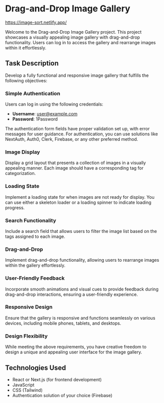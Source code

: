 # Drag-and-Drop Image Gallery
https://image-sort.netlify.app/

Welcome to the Drag-and-Drop Image Gallery project. This project showcases a visually appealing image gallery with drag-and-drop functionality. Users can log in to access the gallery and rearrange images within it effortlessly.

## Task Description

Develop a fully functional and responsive image gallery that fulfills the following objectives:

### Simple Authentication

Users can log in using the following credentials:

-   **Username**: user@example.com
-   **Password**: 1Password

The authentication form fields have proper validation set up, with error messages for user guidance. For authentication, you can use solutions like NextAuth, Auth0, Clerk, Firebase, or any other preferred method.

### Image Display

Display a grid layout that presents a collection of images in a visually appealing manner. Each image should have a corresponding tag for categorization.

### Loading State

Implement a loading state for when images are not ready for display. You can use either a skeleton loader or a loading spinner to indicate loading progress.

### Search Functionality

Include a search field that allows users to filter the image list based on the tags assigned to each image.

### Drag-and-Drop

Implement drag-and-drop functionality, allowing users to rearrange images within the gallery effortlessly.

### User-Friendly Feedback

Incorporate smooth animations and visual cues to provide feedback during drag-and-drop interactions, ensuring a user-friendly experience.

### Responsive Design

Ensure that the gallery is responsive and functions seamlessly on various devices, including mobile phones, tablets, and desktops.

### Design Flexibility

While meeting the above requirements, you have creative freedom to design a unique and appealing user interface for the image gallery.

## Technologies Used

-   React or Next.js (for frontend development)
-   JavaScript
-   CSS (Tailwind)
-   Authentication solution of your choice (Firebase)
